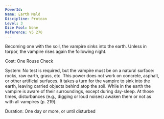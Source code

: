 ```yaml
---
PowerId: 
Name: Earth Meld
Discipline: Protean
Level: 3
Dice Pool: None
Reference: V5 270
---
```

Becoming one with the soil, the vampire sinks into the earth. Unless in torpor, the vampire rises again the following night.   

Cost: One Rouse Check   

System: No test is required, but the vampire must be on a natural surface: rocks, raw earth, grass, etc. This power does not work on concrete, asphalt, or other artificial surfaces. It takes a turn for the vampire to sink into the earth, leaving carried objects behind atop the soil. While in the earth the vampire is aware of their surroundings, except during day-sleep. At those times, disturbances (e.g., digging or loud noises) awaken them or not as with all vampires (p. 219).   

Duration: One day or more, or until disturbed